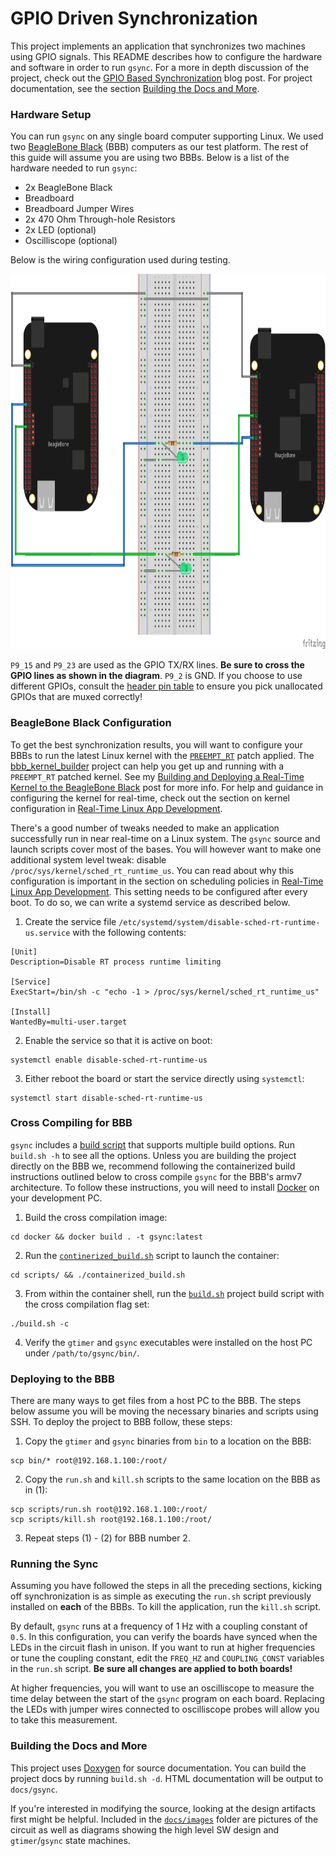 # GPIO Driven Synchronization

This project implements an application that synchronizes two machines using GPIO
signals. This README describes how to configure the hardware and software in
order to run `gsync`. For a more in depth discussion of the project, check out
the [GPIO Based Synchronization][1] blog post. For project documentation, see
the section [Building the Docs and More](#building-the-docs-and-more).

### Hardware Setup

You can run `gsync` on any single board computer supporting Linux. We used two
[BeagleBone Black][1] (BBB) computers as our test platform. The rest of this
guide will assume you are using two BBBs. Below is a list of the hardware needed
to run `gsync`:

* 2x BeagleBone Black
* Breadboard
* Breadboard Jumper Wires
* 2x 470 Ohm Through-hole Resistors
* 2x LED (optional)
* Oscilliscope (optional)

Below is the wiring configuration used during testing.

<img src="docs/images/gsync_circuit.jpg" width="750" height="600">

`P9_15` and `P9_23` are used as the GPIO TX/RX lines. **Be sure to cross the
GPIO lines as shown in the diagram**. `P9_2` is GND. If you choose to use
different GPIOs, consult the [header pin table][2] to ensure you pick
unallocated GPIOs that are muxed correctly!

### BeagleBone Black Configuration

To get the best synchronization results, you will want to configure your BBBs to
run the latest Linux kernel with the [`PREEMPT_RT`][3] patch applied. The
[bbb_kernel_builder][4] project can help you get up and running with a
`PREEMPT_RT` patched kernel. See my [Building and Deploying a Real-Time Kernel
to the BeagleBone Black][5] post for more info. For help and guidance in
configuring the kernel for real-time, check out the section on kernel
configuration in [Real-Time Linux App Development][6].

There's a good number of tweaks needed to make an application successfully run
in near real-time on a Linux system. The `gsync` source and launch scripts cover
most of the bases. You will however want to make one additional system level
tweak: disable `/proc/sys/kernel/sched_rt_runtime_us`. You can read about why
this configuration is important in the section on scheduling policies in
[Real-Time Linux App Development][6]. This setting needs to be configured after
every boot. To do so, we can write a systemd service as described below.

1. Create the service file
   `/etc/systemd/system/disable-sched-rt-runtime-us.service` with the following
   contents:
```
[Unit]
Description=Disable RT process runtime limiting

[Service]
ExecStart=/bin/sh -c "echo -1 > /proc/sys/kernel/sched_rt_runtime_us"

[Install]
WantedBy=multi-user.target
```
2. Enable the service so that it is active on boot:
```
systemctl enable disable-sched-rt-runtime-us
```
3. Either reboot the board or start the service directly using `systemctl`:
```
systemctl start disable-sched-rt-runtime-us
```

### Cross Compiling for BBB

`gsync` includes a [build script](scripts/build.sh) that supports multiple build
options. Run `build.sh -h` to see all the options. Unless you are building the
project directly on the BBB we, recommend following the containerized build
instructions outlined below to cross compile `gsync` for the BBB's armv7
architecture. To follow these instructions, you will need to install [Docker][7]
on your development PC.

1. Build the cross compilation image:
```
cd docker && docker build . -t gsync:latest
```
2. Run the [`continerized_build.sh`](scripts/containerized_build.sh) script to
   launch the container:
```
cd scripts/ && ./containerized_build.sh
```
3. From within the container shell, run the [`build.sh`](scripts/build.sh)
   project build script with the cross compilation flag set:
```
./build.sh -c
```
4. Verify the `gtimer` and `gsync` executables were installed on the host PC
   under `/path/to/gsync/bin/`.

### Deploying to the BBB

There are many ways to get files from a host PC to the BBB. The steps below
assume you will be moving the necessary binaries and scripts using SSH. To
deploy the project to BBB follow, these steps:

1. Copy the `gtimer` and `gsync` binaries from `bin` to a location on the BBB:
```
scp bin/* root@192.168.1.100:/root/
```
2. Copy the `run.sh` and `kill.sh` scripts to the same location on the BBB as in
   (1):
```
scp scripts/run.sh root@192.168.1.100:/root/
scp scripts/kill.sh root@192.168.1.100:/root/
```
3. Repeat steps (1) - (2) for BBB number 2.

### Running the Sync

Assuming you have followed the steps in all the preceding sections, kicking off
synchronization is as simple as executing the `run.sh` script previously
installed on **each** of the BBBs. To kill the application, run the `kill.sh`
script.

By default, `gsync` runs at a frequency of 1 Hz with a coupling constant of
`0.5`. In this configuration, you can verify the boards have synced when the
LEDs in the circuit flash in unison. If you want to run at higher frequencies or
tune the coupling constant, edit the `FREQ_HZ` and `COUPLING_CONST` variables in
the `run.sh` script. **Be sure all changes are applied to both boards!**

At higher frequencies, you will want to use an oscilliscope to measure the time
delay between the start of the `gsync` program on each board. Replacing the LEDs
with jumper wires connected to oscilliscope probes will allow you to take this
measurement.

### Building the Docs and More

This project uses [Doxygen][8] for source documentation. You can build the
project docs by running `build.sh -d`. HTML documentation will be output to
`docs/gsync`.

If you're interested in modifying the source, looking at the design artifacts
first might be helpful. Included in the [`docs/images`](docs/images) folder are
pictures of the circuit as well as diagrams showing the high level SW design and
`gtimer`/`gsync` state machines.

[1]: https://programmador.com/posts/gpio-driven-synchronization/
[2]: http://exploringbeaglebone.com/chapter6/#
[3]: https://wiki.linuxfoundation.org/realtime/preempt_rt_versions
[4]: https://github.com/ivan-guerra/bbb_kernel_builder
[5]: https://programmador.com/posts/building-and-deploying-a-real-time-kernel-to-the-beaglebone-black/
[6]: https://programmador.com/posts/real-time-linux-app-development/
[7]: https://www.docker.com/
[8]: https://www.doxygen.nl/index.html
